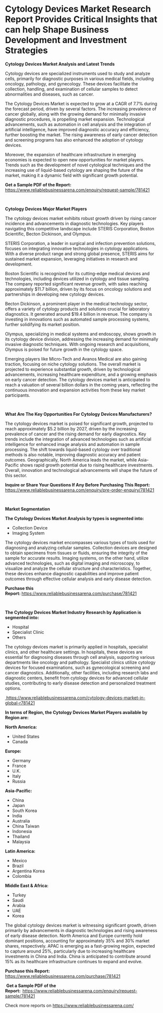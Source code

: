 <p><h1>Cytology Devices Market Research Report Provides Critical Insights that can help Shape Business Development and Investment Strategies</h1></p><p><strong>Cytology Devices Market Analysis and Latest Trends</strong></p>
<p><p>Cytology devices are specialized instruments used to study and analyze cells, primarily for diagnostic purposes in various medical fields, including oncology, pathology, and gynecology. These devices facilitate the collection, handling, and examination of cellular samples to detect abnormalities and diseases, such as cancer. </p><p>The Cytology Devices Market is expected to grow at a CAGR of 7.7% during the forecast period, driven by several factors. The increasing prevalence of cancer globally, along with the growing demand for minimally invasive diagnostic procedures, is propelling market expansion. Technological advancements, such as automation in cell analysis and the integration of artificial intelligence, have improved diagnostic accuracy and efficiency, further boosting the market. The rising awareness of early cancer detection and screening programs has also enhanced the adoption of cytology devices. </p><p>Moreover, the expansion of healthcare infrastructure in emerging economies is expected to open new opportunities for market players. Trends such as the development of novel cytological techniques and the increasing use of liquid-based cytology are shaping the future of the market, making it a dynamic field with significant growth potential.</p></p>
<p><strong>Get a Sample PDF of the Report:&nbsp;</strong> <a href="https://www.reliablebusinessarena.com/enquiry/request-sample/781421?utm_campaign=1420&utm_medium=2&utm_source=Github&utm_content=ia&utm_term=30122024&utm_id=cytology-devices">https://www.reliablebusinessarena.com/enquiry/request-sample/781421</a></p>
<p>&nbsp;</p>
<p><strong>Cytology Devices Major Market Players</strong></p>
<p><p>The cytology devices market exhibits robust growth driven by rising cancer incidence and advancements in diagnostic technologies. Key players navigating this competitive landscape include STERIS Corporation, Boston Scientific, Becton Dickinson, and Olympus.</p><p>STERIS Corporation, a leader in surgical and infection prevention solutions, focuses on integrating innovative technologies in cytology applications. With a diverse product range and strong global presence, STERIS aims for sustained market expansion, leveraging initiatives in research and development.</p><p>Boston Scientific is recognized for its cutting-edge medical devices and technologies, including devices utilized in cytology and tissue sampling. The company reported significant revenue growth, with sales reaching approximately $11.7 billion, driven by its focus on oncology solutions and partnerships in developing new cytology devices.</p><p>Becton Dickinson, a prominent player in the medical technology sector, offers a variety of cytology products and solutions crucial for laboratory diagnostics. It generated around $19.4 billion in revenue. The company is investing in innovations such as automated sample processing systems, further solidifying its market position.</p><p>Olympus, specializing in medical systems and endoscopy, shows growth in its cytology device division, addressing the increasing demand for minimally invasive diagnostic techniques. With ongoing research and acquisitions, Olympus is poised for future growth in the cytology space.</p><p>Emerging players like Micro-Tech and Avanos Medical are also gaining traction, focusing on niche cytology solutions. The overall market is projected to experience substantial growth, driven by technological advancements, increasing healthcare expenditure, and a growing emphasis on early cancer detection. The cytology devices market is anticipated to reach a valuation of several billion dollars in the coming years, reflecting the continuous innovation and expansion activities from these key market participants.</p></p>
<p>&nbsp;</p>
<p><strong>What Are The Key Opportunities For Cytology Devices Manufacturers?</strong></p>
<p><p>The cytology devices market is poised for significant growth, projected to reach approximately $5.2 billion by 2027, driven by the increasing prevalence of cancer and the rising demand for early diagnostics. Key trends include the integration of advanced technologies such as artificial intelligence for enhanced image analysis and automation in sample processing. The shift towards liquid-based cytology over traditional methods is also notable, improving diagnostic accuracy and patient outcomes. Geographically, North America leads the market, while Asia-Pacific shows rapid growth potential due to rising healthcare investments. Overall, innovation and technological advancements will shape the future of this sector.</p></p>
<p><strong>Inquire or Share Your Questions If Any Before Purchasing This Report:</strong> <a href="https://www.reliablebusinessarena.com/enquiry/pre-order-enquiry/781421?utm_campaign=1420&utm_medium=2&utm_source=Github&utm_content=ia&utm_term=30122024&utm_id=cytology-devices">https://www.reliablebusinessarena.com/enquiry/pre-order-enquiry/781421</a></p>
<p>&nbsp;</p>
<p><strong>Market Segmentation</strong></p>
<p><strong>The Cytology Devices Market Analysis by types is segmented into:</strong></p>
<p><ul><li>Collection Device</li><li>Imaging System</li></ul></p>
<p><p>The cytology devices market encompasses various types of tools used for diagnosing and analyzing cellular samples. Collection devices are designed to obtain specimens from tissues or fluids, ensuring the integrity of the sample for accurate results. Imaging systems, on the other hand, utilize advanced technologies, such as digital imaging and microscopy, to visualize and analyze the cellular structure and characteristics. Together, these devices enhance diagnostic capabilities and improve patient outcomes through effective cellular analysis and early disease detection.</p></p>
<p><strong>Purchase this Report:&nbsp;</strong><a href="https://www.reliablebusinessarena.com/purchase/781421?utm_campaign=1420&utm_medium=2&utm_source=Github&utm_content=ia&utm_term=30122024&utm_id=cytology-devices">https://www.reliablebusinessarena.com/purchase/781421</a></p>
<p>&nbsp;</p>
<p><strong>The Cytology Devices Market Industry Research by Application is segmented into:</strong></p>
<p><ul><li>Hospital</li><li>Specialist Clinic</li><li>Others</li></ul></p>
<p><p>The cytology devices market is primarily applied in hospitals, specialist clinics, and other healthcare settings. In hospitals, these devices are essential for diagnosing diseases through cell analysis, supporting various departments like oncology and pathology. Specialist clinics utilize cytology devices for focused examinations, such as gynecological screening and cancer diagnostics. Additionally, other facilities, including research labs and diagnostic centers, benefit from cytology devices for advanced cellular studies, contributing to early disease detection and personalized treatment options.</p></p>
<p><a href="https://www.reliablebusinessarena.com/cytology-devices-market-in-global-r781421?utm_campaign=1420&utm_medium=2&utm_source=Github&utm_content=ia&utm_term=30122024&utm_id=cytology-devices">&nbsp;https://www.reliablebusinessarena.com/cytology-devices-market-in-global-r781421</a></p>
<p><strong>In terms of Region, the Cytology Devices Market Players available by Region are:</strong></p>
<p>
    <p> <strong> North America: </strong>
        <ul>
            <li>United States</li>
            <li>Canada</li>
        </ul>
        </p> 
    <p> <strong> Europe: </strong>
        <ul>
            <li>Germany</li>
            <li>France</li>
            <li>U.K.</li>
            <li>Italy</li>
            <li>Russia</li>
        </ul>
        </p> 
    <p> <strong> Asia-Pacific: </strong>
        <ul>
            <li>China</li>
            <li>Japan</li>
            <li>South Korea</li>
            <li>India</li>
            <li>Australia</li>
            <li>China Taiwan</li>
            <li>Indonesia</li>
            <li>Thailand</li>
            <li>Malaysia</li>
        </ul>
        </p> 
    <p> <strong> Latin America: </strong>
        <ul>
            <li>Mexico</li>
            <li>Brazil</li>
            <li>Argentina Korea</li>
            <li>Colombia</li>
        </ul>
        </p> 
    <p> <strong> Middle East & Africa: </strong>
        <ul>
            <li>Turkey</li>
            <li>Saudi</li>
            <li>Arabia</li>
            <li>UAE</li>
            <li>Korea</li>
        </ul>
    </p>
    </p>
<p><p>The global cytology devices market is witnessing significant growth, driven primarily by advancements in diagnostic technologies and rising awareness of early disease detection. North America and Europe currently hold dominant positions, accounting for approximately 35% and 30% market shares, respectively. APAC is emerging as a fast-growing region, expected to capture around 25%, particularly due to increasing healthcare investments in China and India. China is anticipated to contribute around 15% as its healthcare infrastructure continues to expand and evolve.</p></p>
<p><strong>Purchase this Report: </strong><a href="https://www.reliablebusinessarena.com/purchase/781421?utm_campaign=1420&utm_medium=2&utm_source=Github&utm_content=ia&utm_term=30122024&utm_id=cytology-devices">https://www.reliablebusinessarena.com/purchase/781421</a></p>
<p>&nbsp;<strong>Get a Sample PDF of the Report:&nbsp;&nbsp;</strong><a href="https://www.reliablebusinessarena.com/enquiry/request-sample/781421?utm_campaign=1420&utm_medium=2&utm_source=Github&utm_content=ia&utm_term=30122024&utm_id=cytology-devices">https://www.reliablebusinessarena.com/enquiry/request-sample/781421</a></p>
<p><strong></strong></p>
<p>Check more reports on <a href="https://www.reliablebusinessarena.com/?utm_campaign=1420&utm_medium=2&utm_source=Github&utm_content=ia&utm_term=30122024&utm_id=cytology-devices">https://www.reliablebusinessarena.com/</a></p>